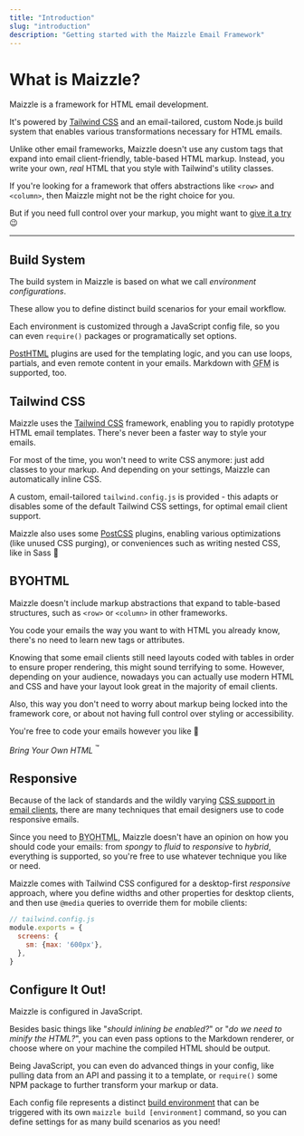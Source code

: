 ```yaml
---
title: "Introduction"
slug: "introduction"
description: "Getting started with the Maizzle Email Framework"
---
```


# What is Maizzle?

Maizzle is a framework for HTML email development.

It's powered by [Tailwind CSS](https://tailwindcss.com/) and an email-tailored, custom Node.js build system that enables various transformations necessary for HTML emails.

Unlike other email frameworks, Maizzle doesn't use any custom tags that expand into email client-friendly, table-based HTML markup.
Instead, you write your own, _real_ HTML that you style with Tailwind's utility classes.

If you're looking for a framework that offers abstractions like `<row>` and `<column>`, then Maizzle might not be the right choice for you.

But if you need full control over your markup, you might want to [give it a try](/docs/installation/) 😉

---

## Build System

The build system in Maizzle is based on what we call _environment configurations_. 

These allow you to define distinct build scenarios for your email workflow.

Each environment is customized through a JavaScript config file, so you can even `require()` packages or programatically set options.

[PostHTML](https://posthtml.org/) plugins are used for the templating logic, and you can use loops, partials, and even remote content in your emails. Markdown with <abbr title="GitHub Flavored Markdown">GFM</abbr> is supported, too.

## Tailwind CSS

Maizzle uses the [Tailwind CSS](https://tailwindcss.com/) framework, enabling you to rapidly prototype HTML email templates. There's never been a faster way to style your emails. 

For most of the time, you won't need to write CSS anymore: just add classes to your markup. 
And depending on your settings, Maizzle can automatically inline CSS.

A custom, email-tailored `tailwind.config.js` is provided - this adapts or disables some of the default Tailwind CSS settings, for optimal email client support.

Maizzle also uses some [PostCSS](https://postcss.org/) plugins, enabling various optimizations (like unused CSS purging), or conveniences such as writing nested CSS, like in Sass 🤙

## BYOHTML

Maizzle doesn't include markup abstractions that expand to table-based structures, such as `<row>` or `<column>` in other frameworks. 

You code your emails the way you want to with HTML you already know, there's no need to learn new tags or attributes.

Knowing that some email clients still need layouts coded with tables in order to ensure proper rendering, this might sound terrifying to some. However, depending on your audience, nowadays you can actually use modern HTML and CSS and have your layout look great in the majority of email clients.

Also, this way you don't need to worry about markup being locked into the framework core, or about not having full control over styling or accessibility. 

You're free to code your emails however you like 💪

_Bring Your Own HTML_ <sup>&trade;</sup>

## Responsive

Because of the lack of standards and the wildly varying [CSS support in email clients](https://www.caniemail.com/), there are many techniques that email designers use to code responsive emails.

Since you need to <abbr title="Bring Your Own HTML">BYOHTML</abbr>, Maizzle doesn't have an opinion on how you should code your emails: from _spongy_ to _fluid_ to _responsive_ to _hybrid_, everything is supported, so you're free to use whatever technique you like or need.

Maizzle comes with Tailwind CSS configured for a desktop-first _responsive_ approach, where you define widths and other properties for desktop clients, and then use `@media` queries to override them for mobile clients:

```js
// tailwind.config.js
module.exports = {
  screens: {
    sm: {max: '600px'},
  },
}
```

## Configure It Out!

Maizzle is configured in JavaScript.

Besides basic things like "_should inlining be enabled?_" or "_do we need to minify the HTML?_", you can even pass options to the Markdown renderer, or choose where on your machine the compiled HTML should be output.

Being JavaScript, you can even do advanced things in your config, like pulling data from an API and passing it to a template, or `require()` some NPM package to further transform your markup or data.

Each config file represents a distinct [build environment](/docs/environments/) that can be triggered with its own `maizzle build [environment]` command, so you can define settings for as many build scenarios as you need!
